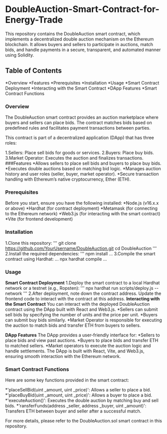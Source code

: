 # DoubleAuction-Smart-Contract-for-Energy-Trade

This repository contains the DoubleAuction smart contract, which implements a decentralized double auction mechanism on the Ethereum blockchain. It allows buyers and sellers to participate in auctions, match bids, and handle payments in a secure, transparent, and automated manner using Solidity.

## Table of Contents
*Overview
*Features
*Prerequisites
*Installation
*Usage
 *Smart Contract Deployment
 *Interacting with the Smart Contract
 *DApp Features
*Smart Contract Functions

### Overview
The DoubleAuction smart contract provides an auction marketplace where buyers and sellers can place bids. The contract matches bids based on predefined rules and facilitates payment transactions between parties.

This contract is part of a decentralized application (DApp) that has three roles:

1.Sellers: Place sell bids for goods or services.
2.Buyers: Place buy bids.
3.Market Operator: Executes the auction and finalizes transactions.
###Features
*Allows sellers to place sell bids and buyers to place buy bids.
*Executes double auctions based on matching bid logic.
*Manages auction history and user roles (seller, buyer, market operator).
*Secure transaction handling with Ethereum’s native cryptocurrency, Ether (ETH).

### Prerequisites
Before you start, ensure you have the following installed:
*Node.js (v16.x.x or above)
*Hardhat (for contract deployment)
*Metamask (for connecting to the Ethereum network)
*Web3.js (for interacting with the smart contract)
*Vite (for frontend development)

### Installation

1.Clone this repository:
'''
git clone https://github.com/YourUsername/DoubleAuction.git
cd DoubleAuction
'''
2.Install the required dependencies:
'''
npm install
...
3.Compile the smart contract using Hardhat:
...
npx hardhat compile
...
### Usage
**Smart Contract Deployment**
1.Deploy the smart contract to a local Hardhat network or a testnet (e.g., Ropsten):
'''
npx hardhat run scripts/deploy.js --network <network-name>
'''
2.After deployment, note down the contract address. Update the frontend code to interact with the contract at this address.
**Interacting with the Smart Contract**
You can interact with the deployed DoubleAuction contract using the DApp built with React and Web3.js.
*Sellers can submit sell bids by specifying the number of units and the price per unit.
*Buyers can submit buy bids similarly.
*Market Operator is responsible for executing the auction to match bids and transfer ETH from buyers to sellers.

**DApp Features**
The DApp provides a user-friendly interface for:
*Sellers to place bids and view past auctions.
*Buyers to place bids and transfer ETH to matched sellers.
*Market operators to execute the auction logic and handle settlements.
The DApp is built with React, Vite, and Web3.js, ensuring smooth interaction with the Ethereum network.

### Smart Contract Functions
Here are some key functions provided in the smart contract:

*'placeSellBid(uint _amount, uint _price)': Allows a seller to place a bid.
*'placeBuyBid(uint _amount, uint _price)': Allows a buyer to place a bid.
*'executeAuction()': Executes the double auction by matching buy and sell bids.
*'ransferFunds(address _seller, address _buyer, uint _amount)': Transfers ETH between buyer and seller after a successful match.

For more details, please refer to the DoubleAuction.sol smart contract in this repository.

